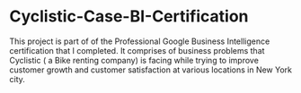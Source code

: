 # Cyclistic-Case-BI-Certification

This project is part of of the Professional Google Business Intelligence certification that I completed. It comprises of business problems that Cyclistic ( a Bike renting company) is facing while trying to improve customer growth and customer satisfaction at various locations in New York city.
